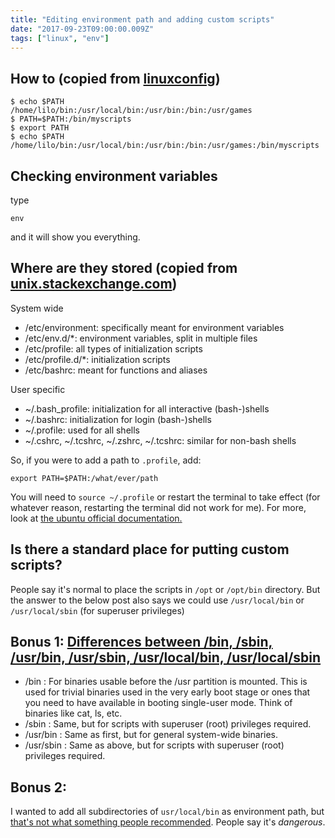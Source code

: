 ```yaml
---
title: "Editing environment path and adding custom scripts"
date: "2017-09-23T09:00:00.009Z"
tags: ["linux", "env"]
---
```

## How to (copied from [linuxconfig](https://linuxconfig.org/linux-path-environment-variable))
```
$ echo $PATH
/home/lilo/bin:/usr/local/bin:/usr/bin:/bin:/usr/games
$ PATH=$PATH:/bin/myscripts
$ export PATH
$ echo $PATH
/home/lilo/bin:/usr/local/bin:/usr/bin:/bin:/usr/games:/bin/myscripts
```

## Checking environment variables
type 
```
env
```
and it will show you everything.

## Where are they stored (copied from [unix.stackexchange.com](https://unix.stackexchange.com/questions/813/how-to-determine-where-an-environment-variable-came-from))
System wide
* /etc/environment: specifically meant for environment variables
* /etc/env.d/*: environment variables, split in multiple files
* /etc/profile: all types of initialization scripts
* /etc/profile.d/*: initialization scripts
* /etc/bashrc: meant for functions and aliases

User specific
* ~/.bash_profile: initialization for all interactive (bash-)shells
* ~/.bashrc: initialization for login (bash-)shells
* ~/.profile: used for all shells
* ~/.cshrc, ~/.tcshrc, ~/.zshrc, ~/.tcshrc: similar for non-bash shells

So, if you were to add a path to `.profile`, add:
```
export PATH=$PATH:/what/ever/path
```

You will need to `source ~/.profile` or restart the terminal to take effect (for whatever reason, restarting the terminal did not work for me). 
For more, look at [the ubuntu official documentation.](https://help.ubuntu.com/community/EnvironmentVariables#Persistent_environment_variables)

## Is there a standard place for putting custom scripts?
People say it's normal to place the scripts in `/opt` or `/opt/bin` directory. 
But the answer to the below post also says we could use `/usr/local/bin` or `/usr/local/sbin` (for superuser privileges)

## Bonus 1: [Differences between /bin, /sbin, /usr/bin, /usr/sbin, /usr/local/bin, /usr/local/sbin](https://askubuntu.com/questions/308045/differences-between-bin-sbin-usr-bin-usr-sbin-usr-local-bin-usr-local)
* /bin : For binaries usable before the /usr partition is mounted. This is used for trivial binaries used in the very early boot stage or ones that you need to have available in booting single-user mode. Think of binaries like cat, ls, etc.
* /sbin : Same, but for scripts with superuser (root) privileges required.
* /usr/bin : Same as first, but for general system-wide binaries.
* /usr/sbin : Same as above, but for scripts with superuser (root) privileges required.

## Bonus 2:
I wanted to add all subdirectories of `usr/local/bin` as environment path, but [that's not what something people recommended](https://unix.stackexchange.com/questions/17715/how-can-i-set-all-subdirectories-of-a-directory-into-path). People say it's _dangerous_.

